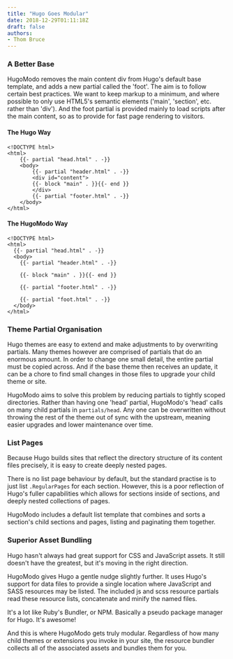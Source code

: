 ```yaml
---
title: "Hugo Goes Modular"
date: 2018-12-29T01:11:18Z
draft: false
authors:
- Thom Bruce
---
```


### A Better Base

HugoModo removes the main content div from Hugo's default base template, and adds a new partial called the 'foot'. The aim is to follow certain best practices. We want to keep markup to a minimum, and where possible to only use HTML5's semantic elements ('main', 'section', etc. rather than 'div'). And the foot partial is provided mainly to load scripts after the main content, so as to provide for fast page rendering to visitors.

#### The Hugo Way

``` go-html-template
<!DOCTYPE html>
<html>
    {{- partial "head.html" . -}}
    <body>
        {{- partial "header.html" . -}}
        <div id="content">
        {{- block "main" . }}{{- end }}
        </div>
        {{- partial "footer.html" . -}}
    </body>
</html>
```

#### The HugoModo Way

``` go-html-template
<!DOCTYPE html>
<html>
  {{- partial "head.html" . -}}
  <body>
    {{- partial "header.html" . -}}

    {{- block "main" . }}{{- end }}

    {{- partial "footer.html" . -}}

    {{- partial "foot.html" . -}}
  </body>
</html>
```

### Theme Partial Organisation

Hugo themes are easy to extend and make adjustments to by overwriting partials. Many themes however are comprised of partials that do an enormous amount. In order to change one small detail, the entire partial must be copied across. And if the base theme then receives an update, it can be a chore to find small changes in those files to upgrade your child theme or site.

HugoModo aims to solve this problem by reducing partials to tightly scoped directories. Rather than having one 'head' partial, HugoModo's 'head' calls on many child partials in `partials/head`. Any one can be overwritten without throwing the rest of the theme out of sync with the upstream, meaning easier upgrades and lower maintenance over time.

### List Pages

Because Hugo builds sites that reflect the directory structure of its content files precisely, it is easy to create deeply nested pages.

There is no list page behaviour by default, but the standard practise is to just list `.RegularPages` for each section. However, this is a poor reflection of Hugo's fuller capabilities which allows for sections inside of sections, and deeply nested collections of pages.

HugoModo includes a default list template that combines and sorts a section's child sections and pages, listing and paginating them together.

### Superior Asset Bundling

Hugo hasn't always had great support for CSS and JavaScript assets. It still doesn't have the greatest, but it's moving in the right direction.

HugoModo gives Hugo a gentle nudge slightly further. It uses Hugo's support for data files to provide a single location where JavaScript and SASS resources may be listed. The included js and scss resource partials read these resource lists, concatenate and minify the named files.

It's a lot like Ruby's Bundler, or NPM. Basically a pseudo package manager for Hugo. It's awesome!

And this is where HugoModo gets truly modular. Regardless of how many child themes or extensions you invoke in your site, the resource bundler collects all of the associated assets and bundles them for you.
